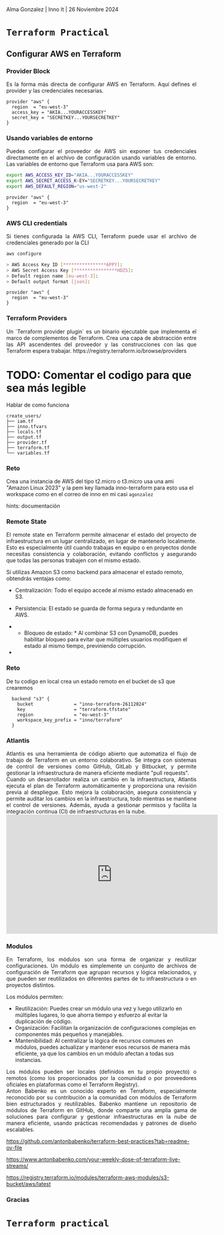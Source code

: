 [comment]: # (Pass optional settings to reveal.js:)
[comment]: # (controls: true)
[comment]: # (keyboard: true)
[comment]: # (markdown: { smartypants: true })
[comment]: # (hash: false)
[comment]: # (respondToHashChanges: false)
[comment]: # (Other settings are documented at https://revealjs.com/config/)

Alma Gonzalez | Inno It | 26 Noviembre 2024

# `Terraform Practical`

[comment]: # (!!! data-background-image="media/background/4.png" data-background-size="contain")

## Configurar AWS en Terraform

[comment]: # (!!! data-background-image="media/background/titulo_l.png" data-background-size="contain" data-auto-animate)
### Provider Block
<div style="text-align: justify">
Es la forma más directa de configurar AWS en Terraform. Aquí defines el provider y las credenciales necesarias.
</div>

```HCL
provider "aws" {
  region  = "eu-west-3"
  access_key = "AKIA...YOURACCESSKEY"
  secret_key = "SECRETKEY...YOURSECRETKEY"
}

```
[comment]: # (!!! data-background-image="media/background/1.png" data-background-size="contain" data-auto-animate)
### Usando variables de entorno
<div style="text-align: justify">
Puedes configurar el proveedor de AWS sin exponer tus credenciales directamente en el archivo de configuración usando variables de entorno.
Las variables de entorno que Terraform usa para AWS son:
</div>

```bash
export AWS_ACCESS_KEY_ID="AKIA...YOURACCESSKEY"
export AWS_SECRET_ACCESS_K-EY="SECRETKEY...YOURSECRETKEY"
export AWS_DEFAULT_REGION="us-west-2"
```
```HCL
provider "aws" {
  region  = "eu-west-3"
}
```
[comment]: # (!!! data-background-image="media/background/1.png" data-background-size="contain" data-auto-animate)
### AWS CLI credentials
<div style="text-align: justify">
Si tienes configurada la AWS CLI, Terraform puede usar el archivo de credenciales generado por la CLI
</div>

```bash [1|3-6]
aws configure

> AWS Access Key ID [****************6PPY]: 
> AWS Secret Access Key [****************HDZ5]: 
> Default region name [eu-west-3]: 
> Default output format [json]: 
```
```HCL
provider "aws" {
  region  = "eu-west-3"
}
```
[comment]: # (!!! data-background-image="media/background/1.png" data-background-size="contain")

### Terraform Providers

[comment]: # (!!! data-background-image="media/background/titulo_m.png" data-background-size="contain" data-auto-animate)
<div style="text-align: justify">
Un `Terraform provider plugin` es un binario ejecutable que implementa el marco de complementos de Terraform.
Crea una capa de abstracción entre las API ascendentes del proveedor y las construcciones con las que Terraform espera trabajar.
https://registry.terraform.io/browse/providers
</div>

[comment]: # (!!! data-background-image="media/background/1.png" data-background-size="contain" data-auto-animate)
# TODO: Comentar el codigo para que sea más legible
Hablar de como funciona 
```
create_users/
├── iam.tf
├── inno.tfvars
├── locals.tf
├── output.tf
├── provider.tf
├── terraform.tf
└── variables.tf 

```
[comment]: # (!!! data-background-image="media/background/1.png" data-background-size="contain" data-auto-animate)

### Reto 

Crea una instancia de AWS del tipo t2.micro o t3.micro usa una ami "Amazon Linux 2023" y la pem key llamada inno-terraform
para esto usa el workspace como en el correo de inno en mi casi `agonzalez`

hints: documentación

[comment]: # (!!! data-background-image="media/background/titulo_m.png" data-background-size="contain" data-auto-animate)

### Remote State

[comment]: # (!!! data-background-image="media/background/titulo_m.png" data-background-size="contain" data-auto-animate)

<div style="text-align: justify">
El remote state en Terraform permite almacenar el estado del proyecto de infraestructura en un lugar centralizado, en lugar de mantenerlo localmente. Esto es especialmente útil cuando trabajas en equipo o en proyectos donde necesitas consistencia y colaboración, evitando conflictos y asegurando que todas las personas trabajen con el mismo estado.
</div>

[comment]: # (!!! data-background-image="media/background/1.png" data-background-size="contain" data-auto-animate)

Si utilizas Amazon S3 como backend para almacenar el estado remoto, obtendrás ventajas como:

- Centralización: Todo el equipo accede al mismo estado almacenado en S3.
- Persistencia: El estado se guarda de forma segura y redundante en AWS.
- * Bloqueo de estado: * Al combinar S3 con DynamoDB, puedes habilitar bloqueo para evitar que múltiples usuarios modifiquen el estado al mismo tiempo, previniendo corrupción.

- [comment]: # (!!! data-background-image="media/background/1.png" data-background-size="contain" data-auto-animate)

### Reto 

De tu codigo en local crea un estado remoto en el bucket de s3 que crearemos

```HCL
  backend "s3" {
    bucket               = "inno-terraform-26112024"
    key                  = "terraform.tfstate"
    region               = "eu-west-3"
    workspace_key_prefix = "inno/terraform"
  }
```

[comment]: # (!!! data-background-image="media/background/2.png" data-background-size="contain" data-auto-animate)
### Atlantis

[comment]: # (!!! data-background-image="media/background/titulo_m.png" data-background-size="contain" data-auto-animate)
<div style="text-align: justify">
Atlantis es una herramienta de código abierto que automatiza el flujo de trabajo de Terraform en un entorno colaborativo. Se integra con sistemas de control de versiones como GitHub, GitLab y Bitbucket, y permite gestionar la infraestructura de manera eficiente mediante "pull requests".
</div>

[comment]: # (!!! data-background-image="media/background/1.png" data-background-size="contain" data-auto-animate)
<div style="text-align: justify">
Cuando un desarrollador realiza un cambio en la infraestructura, Atlantis ejecuta el plan de Terraform automáticamente y proporciona una revisión previa al despliegue. Esto mejora la colaboración, asegura consistencia y permite auditar los cambios en la infraestructura, todo mientras se mantiene el control de versiones. Además, ayuda a gestionar permisos y facilita la integración continua (CI) de infraestructuras en la nube.
</div>

[comment]: # (!!! data-background-image="media/background/1.png" data-background-size="contain" data-auto-animate)

<iframe width="560" height="315" src="https://www.youtube.com/watch?v=TmIPWda0IKg" frameborder="0" allow="accelerometer; autoplay; clipboard-write; encrypted-media; gyroscope; picture-in-picture" allowfullscreen></iframe>


[comment]: # (!!! data-background-image="media/background/2.png" data-background-size="contain" data-auto-animate)
### Modulos

[comment]: # (!!! data-background-image="media/background/titulo_m.png" data-background-size="contain" data-auto-animate)

<div style="text-align: justify">
En Terraform, los módulos son una forma de organizar y reutilizar configuraciones. Un módulo es simplemente un conjunto de archivos de configuración de Terraform que agrupan recursos y lógica relacionados, y que pueden ser reutilizados en diferentes partes de tu infraestructura o en proyectos distintos.
</div>

[comment]: # (!!! data-background-image="media/background/1.png" data-background-size="contain" data-auto-animate)

Los módulos permiten:

- Reutilización: Puedes crear un módulo una vez y luego utilizarlo en múltiples lugares, lo que ahorra tiempo y esfuerzo al evitar la duplicación de código.
- Organización: Facilitan la organización de configuraciones complejas en componentes más pequeños y manejables.
- Mantenibilidad: Al centralizar la lógica de recursos comunes en módulos, puedes actualizar y mantener esos recursos de manera más eficiente, ya que los cambios en un módulo afectan a todas sus instancias.


[comment]: # (!!! data-background-image="media/background/1.png" data-background-size="contain" data-auto-animate)

<div style="text-align: justify">
Los módulos pueden ser locales (definidos en tu propio proyecto) o remotos (como los proporcionados por la comunidad o por proveedores oficiales en plataformas como el Terraform Registry).
</div>


[comment]: # (!!! data-background-image="media/background/1.png" data-background-size="contain" data-auto-animate)

<div style="text-align: justify">
Anton Babenko es un conocido experto en Terraform, especialmente reconocido por su contribución a la comunidad con módulos de Terraform bien estructurados y reutilizables. Babenko mantiene un repositorio de módulos de Terraform en GitHub, donde comparte una amplia gama de soluciones para configurar y gestionar infraestructuras en la nube de manera eficiente, usando prácticas recomendadas y patrones de diseño escalables. 
</div>


https://github.com/antonbabenko/terraform-best-practices?tab=readme-ov-file

https://www.antonbabenko.com/your-weekly-dose-of-terraform-live-streams/

https://registry.terraform.io/modules/terraform-aws-modules/s3-bucket/aws/latest

[comment]: # (!!! data-background-image="media/background/1.png" data-background-size="contain" data-auto-animate)

[comment]: # (!!! data-background-image="media/background/1.png" data-background-size="contain" data-auto-animate)
### Gracias
[comment]: # (!!! data-background-image="media/background/titulo_m.png" data-background-size="contain" data-auto-animate)

# `Terraform practical`

[comment]: # (!!! data-background-image="media/background/4.png" data-background-size="contain")
